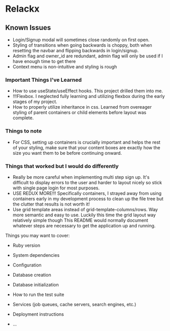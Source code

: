 # Relackx

## Known Issues
  * Login/Signup modal will sometimes close randomly on first open.
  * Styling of transitions when going backwards is choppy, both when resetting the navbar and flipping backwards in login/signup.
  * Admin flag and owner_id are redundant, admin flag will only be used if I have enough time to get there
  * Context menu is non-intuitive and styling is rough


### Important Things I've Learned
  * How to use useState/useEffect hooks. This project drilled them into me.
  * !!!Flexbox. I neglected fully learning and utilizing flexbox during the early stages of my project.
  * How to properly utilize inheritance in css. Learned from overeager styling of parent containers or child elements before layout was complete.
### Things to note
  * For CSS, setting up containers is crucially important and helps the rest of your styling, make sure that your content boxes are exactly how the size you want them to be before continuing onward. 

### Things that worked but I would do differently
  * Really be more careful when implementing multi step sign up. It's difficult to display errors to the user and harder to layout nicely so stick with single page login for most purposes.
  * USE REDUX MORE!!! Specifically containers, I strayed away from using containers early in my development process to clean up the file tree but the clutter that results is not worth it!
  * Use grid template areas instead of grid-template-columns/rows. Way more semantic and easy to use. Luckily this time the grid layout way relatively simple though
This README would normally document whatever steps are necessary to get the
application up and running.

Things you may want to cover:

* Ruby version

* System dependencies

* Configuration

* Database creation

* Database initialization

* How to run the test suite

* Services (job queues, cache servers, search engines, etc.)

* Deployment instructions

* ...
